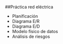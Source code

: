 ##Práctica red eléctrica
* Planificación
* Diagrama E/R
* Diagrama E/D
* Modelo físico de datos
* Análisis de riesgos
